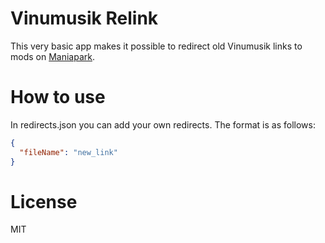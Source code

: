 # Vinumusik Relink

This very basic app makes it possible to redirect old Vinumusik links to mods on [Maniapark](https://maniapark.com/).

# How to use

In redirects.json you can add your own redirects. The format is as follows:

```json
{
  "fileName": "new_link"
}
```

# License

MIT
